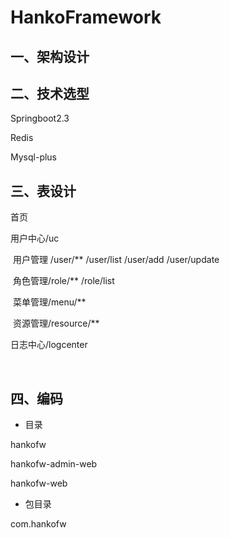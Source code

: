# HankoFramework

## 一、架构设计

## 二、技术选型



Springboot2.3

Redis 

Mysql-plus

## 三、表设计

首页

用户中心/uc

​	用户管理 /user/**   /user/list   /user/add   /user/update

​	角色管理/role/**    /role/list

​	菜单管理/menu/**

​	资源管理/resource/**

日志中心/logcenter

​	



## 四、编码

- 目录 

hankofw

hankofw-admin-web

hankofw-web



- 包目录

com.hankofw

